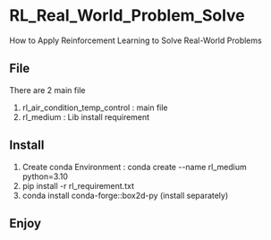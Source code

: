 # RL_Real_World_Problem_Solve
How to Apply Reinforcement Learning to Solve Real-World Problems
## File 
There are 2 main file
1. rl_air_condition_temp_control : main file
3. rl_medium : Lib install requirement
## Install
1. Create conda Environment : conda create --name rl_medium python=3.10
2. pip install -r rl_requirement.txt
3. conda install conda-forge::box2d-py (install separately)
## Enjoy 
